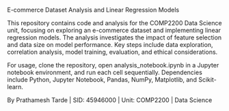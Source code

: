 E-commerce Dataset Analysis and Linear Regression Models

This repository contains code and analysis for the COMP2200 Data Science unit, focusing on exploring an e-commerce dataset and implementing linear regression models. The analysis investigates the impact of feature selection and data size on model performance. Key steps include data exploration, correlation analysis, model training, evaluation, and ethical considerations.

For usage, clone the repository, open analysis_notebook.ipynb in a Jupyter notebook environment, and run each cell sequentially. Dependencies include Python, Jupyter Notebook, Pandas, NumPy, Matplotlib, and Scikit-learn.

By Prathamesh Tarde | SID: 45946000 | Unit: COMP2200 | Data Science
